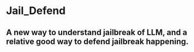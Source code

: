 # Jail_Defend

## A new way to understand jailbreak of LLM, and a relative good way to defend jailbreak happening.
